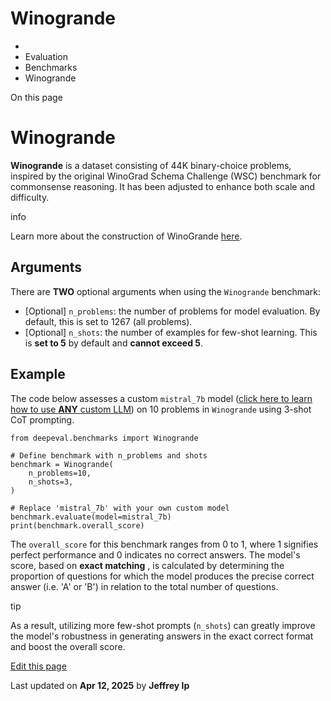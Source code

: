 # Winogrande

  * [](/)
  * Evaluation
  * Benchmarks
  * Winogrande

On this page

# Winogrande

**Winogrande** is a dataset consisting of 44K binary-choice problems, inspired by the original WinoGrad Schema Challenge (WSC) benchmark for commonsense reasoning. It has been adjusted to enhance both scale and difficulty.

info

Learn more about the construction of WinoGrande [here](https://arxiv.org/pdf/1907.10641).

## Arguments​

There are **TWO** optional arguments when using the `Winogrande` benchmark:

  * [Optional] `n_problems`: the number of problems for model evaluation. By default, this is set to 1267 (all problems).
  * [Optional] `n_shots`: the number of examples for few-shot learning. This is **set to 5** by default and **cannot exceed 5**.

## Example​

The code below assesses a custom `mistral_7b` model ([click here to learn how to use **ANY** custom LLM](/docs/benchmarks-introduction#benchmarking-your-llm)) on 10 problems in `Winogrande` using 3-shot CoT prompting.
    
    
    from deepeval.benchmarks import Winogrande  
      
    # Define benchmark with n_problems and shots  
    benchmark = Winogrande(  
        n_problems=10,  
        n_shots=3,  
    )  
      
    # Replace 'mistral_7b' with your own custom model  
    benchmark.evaluate(model=mistral_7b)  
    print(benchmark.overall_score)  
    

The `overall_score` for this benchmark ranges from 0 to 1, where 1 signifies perfect performance and 0 indicates no correct answers. The model's score, based on **exact matching** , is calculated by determining the proportion of questions for which the model produces the precise correct answer (i.e. 'A' or 'B') in relation to the total number of questions.

tip

As a result, utilizing more few-shot prompts (`n_shots`) can greatly improve the model's robustness in generating answers in the exact correct format and boost the overall score.

[Edit this page](https://github.com/confident-ai/deepeval/edit/main/docs/docs/benchmarks-winogrande.mdx)

Last updated on **Apr 12, 2025** by **Jeffrey Ip**
